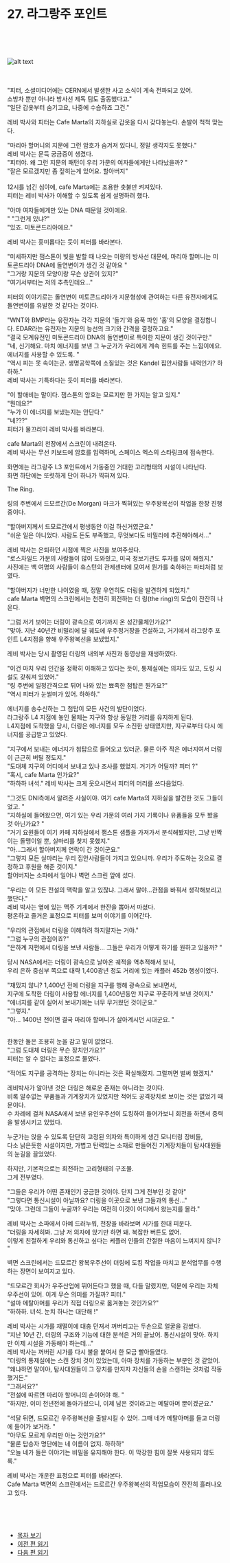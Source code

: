 # 27. 라그랑주 포인트<br>
<br><br><br>

![alt text](/01_gemston/images/ch-03-02-DNA.webp)
<br><br><br>

"피터, 소셜미디어에는 CERN에서 발생한 사고 소식이 계속 전파되고 있어.<br> 
소방차 뿐만 아니라 방사선 제독 팀도 출동했다고."<br>
"일단 갑옷부터 숨기고요, 나중에 수습하죠 그건."<br>

레비 박사와 피터는 Cafe Marta의 지하실로 갑옷을 다시 갖다놓는다. 손발이 척척 맞는다.<br>

"마리아 할머니의 지문에 그런 암호가 숨겨져 있다니, 정말 생각지도 못했다."<br>
레비 박사는 문득 궁금증이 생겼다.<br>
"피터야. 왜 그런 지문의 패턴이 우리 가문의 여자들에게만 나타났을까? "<br>
"잘은 모르겠지만 좀 짚히는게 있어요. 할아버지"<br>
<br>
12시를 넘긴 심야에, cafe Marta에는 조용한 촛불만 켜져있다.<br>
피터는 레비 박사가 이해할 수 있도록 쉽게 설명하려 했다.<br>

"아마 여자들에게만 있는 DNA 때문일 것이에요.<br>"
"그런게 있냐?"<br>
"있죠. 미토콘드리아에요."<br>

레비 박사는 흥미롭다는 듯이 피터를 바라본다.<br>

"미세하지만 잼스톤이 빛을 발할 때 나오는 미량의 방사선 대문에, 마리아 할머니는 미토콘드리아 DNA에 돌연변이가 생긴 것 같아요 "<br>
"그거랑 지문의 모양이랑 무슨 상관이 있지?"<br>
"여기서부터는 저의 추측인데요..."<br>

피터의 이야기로는 돌연변이 미토콘드리아가 지문형성에 관여하는 다른 유전자에게도 돌연변이를 유발한 것 같다는 것이다.<br>

"WNT와 BMP라는 유잔자는 각각 지문의 '돌기'와 움푹 파인 '홈'의 모양을 결정합니다. EDAR라는 유전자는  지문의 능선의 크기와 간격을 결정하고요."<br>
"결국 모계유전인 미토콘드리아 DNA의 돌연변이로 특이한 지문이 생긴 것이구만."<br>
"네, 신기해요. 마치 에너지를 보낸 그 누군가가 우리에게 계속 힌트를 주는 느낌이에요. 에너지를 사용할 수 있도록. "<br>
"역시 피는 못 속이는군. 생명공학쪽에 소질있는 것은 Kandel 집안사람들 내력인가?  하하하."<br>
레비 박사는 기특하다는 듯이 피터를 바라본다.<br>

"이 할애비는 말이다. 잼스톤의 암호는 모르지만 한 가지는 알고 있지."<br>
"뭔데요?"<br>
"누가 이 에너지를 보냈는지는 안단다."<br>
"네???"<br>
피터가 물끄러미 레비 박사를 바라본다.<br>

cafe Marta의 천장에서 스크린이 내려온다. <br>
레비 박사는 무선 키보드에 암호를 입력하며, 스페이스 엑스의 스타링크에 접속한다.<br>

화면에는 라그랑주 L3 포인트에서 가동중인 거대한 고리형태의 시설이 나타난다. <br>
화면 하단에는 또렷하게 단어 하나가 찍혀져 있다. <br>

The Ring.<br>

링의 주변에서 드모르간(De Morgan) 마크가 찍혀있는 우주왕복선이 작업을 한창 진행 중이다.<br>

"할아버지께서 드모르간에서 평생동안 이걸 하신거였군요."<br>
"쉬운 일은 아니었다. 사람도 돈도 부족했고, 무엇보다도 비밀리에 추진해야해서..."<br>

레비 박사는 은퇴하던 시점에 찍은 사진을 보여주셨다. <br>
"로스차일드 가문의 사람들이 많이 도와줬고, 미국 정보기관도 투자를 많이 해줬지."<br>
사진에는 백 여명의 사람들이 휴스턴의 관제센터에 모여서 뭔가를 축하하는 파티처럼 보였다. <br>

"할아버지가 너만한 나이였을 때, 정말 우연히도 더링을 발견하게 되었지."<br>
cafe Marta 벽면의 스크린에서는 천천히 회전하는 더 링(the ring)의 모습이 잔잔히 나온다. <br>

"그럼 저기 보이는 더링이 광속으로 여기까지 온 성간물체인가요?" <br>
"맞아. 지난 40년간 비밀리에 달 궤도에 우주정거장을 건설하고, 거기에서 라그랑주 포인트 L4지점을 향해 우주왕복선을 보냈었지."<br>

레비 박사는 당시 촬영된 더링의 내외부 사진과 동영상을 재생하였다.<br>

"이건 마치 우리 인간을 정확히 이해하고 있다는 듯이, 통제실에는 의자도 있고, 도킹 시설도 갖춰져 있었어."<br>
"링 주변에 일정간격으로 튀어 나와 있는 뾰족한 첨탑은 뭔가요?" <br>
"역시 피터가 눈썰미가 있어. 하하하." <br>

에너지를 송수신하는 그 첨탑이 모든 사건의 발단이었다. <br>
라그랑주 L4 지점에 놓인 물체는 지구와 항상 동일한 거리를 유지하게 된다. <br>
L4지점에 도착했을 당시, 더링은 에너지를 모두 소진한 상태였지만, 지구로부터 다시 에너지를 공급받고 있었다.<br>

"지구에서 보내는 에너지가 첨탑으로 들어오고 있더군. 물론 아주 작은 에너지여서 더링이 근근히 버틸 정도지." <br>
"도대체 지구의 어디에서 보내고 있나 조사를 했었지. 거기가 어딜까? 피터 ?"<br>
"혹시, cafe Marta 인가요?"<br>
"하하하 녀석."
레비 박사는 크게 웃으시면서 피터의 머리를 쓰다음었다. <br>

"그것도 DNI측에서 알려준 사실이야. 여기 cafe Marta의 지하실을 발견한 것도 그들이었고. " <br>
"지하실에 들어왔으면, 여기 있는 우리 가문의 여러 가지 기록이나 유품들을 모두 봤을 것 아닌가요? "<br>
"거기 요원들이 여기 카페 지하실에서 잼스톤 샘플을 가져가서 분석해봤지만, 그냥 반짝이는 돌맹이일 뿐, 실마리를 찾지 못했지." <br>
"아...그래서 할아버지께 연락이 간 것이군요."<br>
"그렇지 모든 실마리는 우리 집안사람들이 가지고 있으니까. 우리가 주도하는 것으로 결정하고 후원을 해준 것이지."<br>
할어버지는 소파에서 일어나 벽면 스크린 앞에 섰다. <br>

"우리는 이 모든 전설의 맥락을 알고 있잖냐. 그래서 말야...관점을 바꿔서 생각해보리고 했단다."<br>
레비 박사는 옆에 있는 맥주 기계에서 한잔을 뽑아서 마셨다. <br>
평온하고 즐거운 표정으로 피터를 보며 이야기를 이어간다.<br>

"우리의 관점에서 더링을 이해하려 하지말자는 거야." <br>
"그럼 누구의 관점이죠?" <br>
"은하계 저편에서 더링을 보낸 사람들... 그들은 우리가 어떻게 하기를 원하고 있을까? "<br>

당시 NASA에서는 더링이 광속으로 날아온 궤적을 역추적해서 보니, <br> 
우리 은하 중심부 쪽으로 대략 1,400광년 정도 거리에 있는 캐플러 452b 행성이었다. <br>

"재밌지 않니? 1,400년 전에 더링을 지구를 행해 광속으로 보내면서, <br>
지구에 도착한 더링이 사용할 에너지를 1,400년동안 지구로 꾸준하게 보낸 것이지."<br>
"에너지를 같이 실어서 보내기에는 너무 무거웠던 것이군요."<br>
"그렇지." <br>
"아... 1400년 전이면 결국 마리아 할머니가 살아계시던 시대군요. " <br>

<br>
한동안 둘은 조용히 눈을 감고 말이 없었다.<br>
"그럼 도대체 더링은 무슨 장치인가요?"<br>
피터는 알 수 없다는 표정으로 물었다.<br>

"적어도 지구를 공격하는 장치는 아니라는 것은 확실해졌지. 그럴꺼면 벌써 했겠지."<br>

레비박사가 알아낸 것은 더링은 해로운 존재는 아니라는 것이다.<br>
비록 알수없는 부품들과 기계장치가 있었지만 적어도 공격장치로 보이는 것은 없었기 때문이다. <br>
수 차례에 걸쳐 NASA에서 보낸 유인우주선이 도킹하여 들어가보니 회전을 하면서 중력을 발생시키고 있었다.<br>

누군가는 앉을 수 있도록 단단히 고정된 의자와 특이하게 생긴 모니터링 장비들, <br>
다소 낡은듯한 시설이지만, 가볍고 탄력있는 소재로 만들어진 기계장치들이 탐사대원들의 눈길을 끌었었다. <br>

하지만, 기본적으로는 회전하는 고리형태의 구조물.<br>
그게 전부였다.<br>

"그들은 우리가 어떤 존재인기 궁금한 것이야. 단지 그게 전부인 것 같아" <br>
"그렇다면 통신시설이 아닐까요? 더링을 이곳으로 보낸 그들과의 통신..."<br>
"맞아. 그런데 그들이 누굴까? 우리는 여전히 이것이 어디에서 왔는지를 몰라."<br>

레비 박사는 소파에서 아예 드러누워, 천장을 바라보며 시가를 한대 피운다.<br>
"더링을 자세히봐. 그냥 저 의자에 앉기만 하면 돼. 복잡한 버튼도 없어. <br>
이렇게 친절하게 우리와 통신하고 싶다는 케플러 인들의 간절한 마음이 느껴지지 않니? "<br>

벽면 스크린에서는 드모르간 왕복우주선이 더링에 도킹 작업을 마치고 분석업무를 수행하는 장면이 보여지고 있다.<br>

"드모르간 회사가 우주산업에 뛰어든다고 했을 때, 다들 말렸지만, 덕분에 우리는 자체 우주선이 있어. 이게 무슨 의미를 가질까? 피터."<br>
"설마 메탈아머를 우리가 직접 더링으로 옮겨놓는 것인가요?"<br>
"하하하. 녀석. 눈치 하나는 대단해 !"<br>

레비 박사는 시가를 재떨이에 대충 던져서 꺼버리고는 두손으로 얼굴을 감쌌다.<br>
"지난 10년 간, 더링의 구조와 기능에 대한 분석은 거의 끝났어. 통신시설이 맞아. 하지만 이제 시설을 가동해야 하는데..." <br>
레비 박사는 꺼버린 시가를 다시 불을 붙여서 한 모금 빨아들였다.<br>
"더링의 통제실에는 스캔 장치 것이 있었는데, 아마 장치를 가동하는 부분인 것 같았어.
"왜냐하면 말이야, 탐사대원들이 그 장치를 만지자 자신들의 손을 스캔하는 것처럼 작동했거든." <br>
"그래서요?" <br>
"전설에 따르면 마리아 할머니의 손이어야 해. " <br>
"하지만, 이미 천년전에 돌아가셨으니, 이제 남은 것이라고는 메탈아머 뿐이겠군요."<br>

"석달 뒤면, 드모르간 우주왕복선을 출발시킬 수 있어. 그때 네가 메탈아머를 들고 더링에 들어가 보거라. "<br>
"아무도 모르게 우리만 아는 것인가요?"<br>
"물론 탑승자 명단에는 네 이름이 없지. 하하하" <br>
"오늘 네가 들은 이야기는 비밀을 유지해야 한다. 이 막강한 힘이 잘못 사용되지 않도록."<br>

레비 박사는 개운한 표정으로 피터를 바라본다. <br>
Cafe Marta 벽면의 스크린에서는 드로르간 우주왕복선의 작업모습이 잔잔히 흘러나오고 있다. <br>


<br><br><br>

* [목차 보기](content_kr.md) <br>
* [이전 편 읽기](/01_gemston/KR/KR_26.md)
* [다음 편 읽기](/01_gemston/KR/KR_28-29.md)